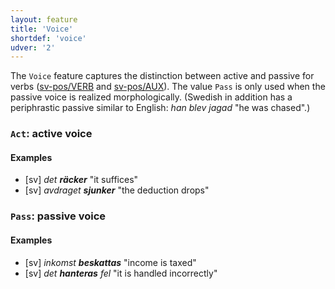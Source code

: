 ```yaml
---
layout: feature
title: 'Voice'
shortdef: 'voice'
udver: '2'
---
```


The `Voice` feature captures the distinction between active and passive for verbs ([sv-pos/VERB]() and [sv-pos/AUX]()). The value `Pass` is only used when the passive voice is realized morphologically. (Swedish in addition has a periphrastic passive similar to English: _han blev jagad_ "he was chased".)

### <a name="Act">`Act`</a>: active voice

#### Examples

* [sv] _det <b>räcker</b>_ "it suffices"
* [sv] _avdraget <b>sjunker</b>_ "the deduction drops"

### <a name="Pass">`Pass`</a>: passive voice

#### Examples

* [sv] _inkomst <b>beskattas</b>_ "income is taxed"
* [sv] _det <b>hanteras</b> fel_ "it is handled incorrectly"
<!-- Interlanguage links updated Po 6. listopadu 2023, 21:42:13 CET -->
